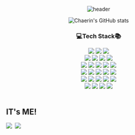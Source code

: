 <div align=center>

![header](https://capsule-render.vercel.app/api?type=wave&color=FF4081&height=350&section=header&text=🍒ChaerinJeon🍒&fontSize=65&fontColor=FFFFFF)
<br>

![Chaerin's GitHub stats](https://github-readme-stats.vercel.app/api?username=chaerin0411&count_private=true&show_icons=true&theme=buefy)
<br>

### 💻Tech Stack📚
<img src="https://img.shields.io/badge/java-007396?style=for-the-badge&logo=java&logoColor=white"> 
<img src="https://img.shields.io/badge/jsp-3f7df1c?style=for-the-badge&logo=jsp&logoColor=ff0000">
<img src="https://img.shields.io/badge/spring-6DB33F?style=for-the-badge&logo=spring&logoColor=white"> 
<br>
  
<img src="https://img.shields.io/badge/html5-E34F26?style=for-the-badge&logo=html5&logoColor=white"> 
<img src="https://img.shields.io/badge/css-1572B6?style=for-the-badge&logo=css3&logoColor=white"> 
<img src="https://img.shields.io/badge/javascript-F7DF1E?style=for-the-badge&logo=javascript&logoColor=black"> 
<img src="https://img.shields.io/badge/jquery-0769AD?style=for-the-badge&logo=jquery&logoColor=white">
<br>
  
<img src="https://img.shields.io/badge/oracle-F80000?style=for-the-badge&logo=oracle&logoColor=white"> 
<img src="https://img.shields.io/badge/mysql-4479A1?style=for-the-badge&logo=mysql&logoColor=white"> 
<img src="https://img.shields.io/badge/mariaDB-003545?style=for-the-badge&logo=mariaDB&logoColor=white"> 
<img src="https://img.shields.io/badge/mongoDB-47A248?style=for-the-badge&logo=MongoDB&logoColor=white">
<img src="https://img.shields.io/badge/firebase-FFCA28?style=for-the-badge&logo=firebase&logoColor=white">
<br>
  
<img src="https://img.shields.io/badge/react-61DAFB?style=for-the-badge&logo=react&logoColor=black"> 
<img src="https://img.shields.io/badge/vue.js-4FC08D?style=for-the-badge&logo=vue.js&logoColor=white"> 
<img src="https://img.shields.io/badge/node.js-339933?style=for-the-badge&logo=Node.js&logoColor=white">
<img src="https://img.shields.io/badge/express-000000?style=for-the-badge&logo=express&logoColor=white">
<img src="https://img.shields.io/badge/bootstrap-7952B3?style=for-the-badge&logo=bootstrap&logoColor=white">
<br>
  
<img src="https://img.shields.io/badge/c++-00599C?style=for-the-badge&logo=c%2B%2B&logoColor=white">
<img src="https://img.shields.io/badge/python-3776AB?style=for-the-badge&logo=python&logoColor=white"> 
<img src="https://img.shields.io/badge/unity-222222?style=for-the-badge&logo=unity&logoColor=ffffff">
<img src="https://img.shields.io/badge/jupyter-eeeeee?style=for-the-badge&logo=jupyter&logoColor=e37100"> 
<img src="https://img.shields.io/badge/apache tomcat-F8DC75?style=for-the-badge&logo=apachetomcat&logoColor=white">
<br>
  
<img src="https://img.shields.io/badge/linux-FCC624?style=for-the-badge&logo=linux&logoColor=black">
<img src="https://img.shields.io/badge/amazonaws-232F3E?style=for-the-badge&logo=amazonaws&logoColor=white"> 
<img src="https://img.shields.io/badge/github-181717?style=for-the-badge&logo=github&logoColor=white">
<img src="https://img.shields.io/badge/git-F05032?style=for-the-badge&logo=git&logoColor=white">
</div>
<br>

## IT's ME!
<a href="https://www.instagram.com/chaerin0411/"><img src="https://img.shields.io/badge/Instagram-DD2A78?style=flat-square&logo=Instagram&logoColor=white&link=https://www.instagram.com/chaerin0411/"/></a>&nbsp;&nbsp;<a href="https://github.com/chaerin0411?tab=overview&from=2021-01-01&to=2021-01-09"><img src="https://img.shields.io/badge/GitHub-181717?style=flat-square&logo=Github&logoColor=white&link=https://www.instagram.com/chaerin0411/"/></a>
<!--
## Profile
### Education
2020.03 ~ 2023.02 : Dongyang Mirae University, Computer Software Engineering
2017.03 ~ 2020.02 : Gyeongin High School, Liberal Arts

### Projects
### 2022
- EL 트레이너: 트레이너가 온라인으로 어떤 운동을 해야 하는지, 몇 세트를 해야하는지, 몇 kg으로 해야하는지까지 고려하여 운동 피드백과 균형잡힌 식단을 고려한 식단 피드백을 제공하고, 사용자의 운동 궁금증이나 고민에 대한 답변을 제공하여 체계적으로 회원 관리를 돕는 웹사이트와, 혼자서도 따라할 수 있도록 운동 영상과 가이드를 제공하여 정확한 운동자세와 운동 기록을 도와 효과적인 운동을 제공하는 운동앱
- 헨젤런: 헨젤과 그레텔이 마녀로부터 도망쳐 집으로 돌아가는 여정을 게임으로 만든 유니티 2D 횡스크롤 게임
- 하계 현장실습: 씨큐프라임 공지사항 페이지(게시판, 에디터, 상세, 팝업창) 구현

### 2021
- TRIP: 항공권 예약과 여행지 정보를 한번에 제공하는 웹 사이트
- 빅데이터 분석: Jupyter Notebook을 이용한 서울시 지하철호선별 역별 승하차 인원 정보 분석과, 승하차 인원 정보가 많은 역에 프렌차이즈 스타벅스, 투썸플레이스, 파리바게트, 뚜레쥬르의 서울 입지분포를 분석와 서울시 인구분포 관계 분석
- 영화 소개 및 순위 앱: 영화순위별, 평점순별로 영화를 검색할 수 있는 어플리케이션
- 청소로봇: 장애물감지, 추락방지, 충돌방지, 바닥감지, 빛 감지, 전면감지, 먼지감지, 레이저거리측정, 각도, 접촉, 모서리감지 등 다양한 센서들을 활용한 스스로 청소해주는 로봇
- 대중교통 비접촉 생체인식 및 자동 발열감지 시스템: 버스나 지하철과 같은 대중교통에서 비접촉으로 생체를 인식하고 온도를 측정하는 자동 발열 감지 시스템
- Vue.js 활용 페이지: Vue.js의 MVC 패턴에 대해 배운 것을 정리한 주차별 학습 페이지
- 영화 예매 프로그램: 회원 정보를 입력하고 영화, 영업점, 시작시간, 좌석을 선택하면 당일 상영 영화를 예매할 수 있는 Swing/AWT GUI 기반 영화 예매 프로그램
- 그림판 편집기: 이미지를 불러오고 이미지 위에 그림을 그리거나 도장을 찍을 수 있는 Tkinter를 활용한 파이썬 그림판 편집기 프로젝트

### 2020
- 디즈니 공주 소개 페이지: HTML, CSS, JavaScript, JQuery를 활용하여 만든 디즈니 공주 소개 페이지
- 해리포터 소개 페이지: HTML, CSS, JavaScript, JQuery를 활용하여 만든 해리포터 소개 페이지
- 자기소개 페이지: HTML, CSS, JavaScript, JQuery를 활용하여 만든 첫 개발 페이지

### Experience
### 2022
- 씨큐 프라임 인턴 1개월

<br>

**chaerin0411/chaerin0411** is a ✨ _special_ ✨ repository because its `README.md` (this file) appears on your GitHub profile.

Here are some ideas to get you started:

- 🔭 I’m currently working on Dongyang Mirae University ...
- 🌱 I’m currently learning React.js ...
- 👯 I’m looking to collaborate on ...
- 🤔 I’m looking for help with ...
- 💬 Ask me about chaerin0411@naver.com ...
- 📫 How to reach me: chaerin0411@naver.com ...
- 😄 Pronouns: ...
- ⚡ Fun fact: ...
-->
